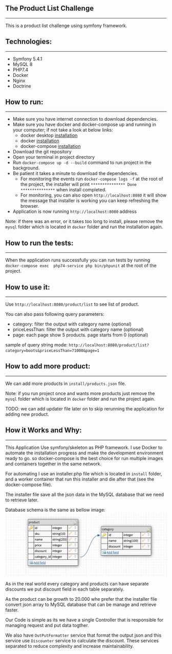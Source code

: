 ## The Product List Challenge
***
This is a product list challenge using symfony framework.

## Technologies:
***
-  Symfony 5.4.1
-  MySQL 8
-  PHP7.4
-  Docker
-  Nginx
-  Doctrine
## How to run:
***
- Make sure you have  internet connection to download dependencies.
- Make sure you have docker and docker-compose up and running in your computer; if not take a look at below links:
    - docker desktop [installation](https://www.docker.com/get-started)
    - docker [installation](https://docs.docker.com/engine/install/)
    - docker-compose [installation](https://docs.docker.com/compose/install/)
- Download the git repository
- Open your terminal in project directory
- Run `docker-compose up -d --build` command to run project in the background. 
- Be patient it takes a minute to download the dependencies.
  - For monitoring the events run `docker-compose logs -f` at the root of the project, the installer will print `*************** Done ***************` when install completed.
  - For monitoring, you can also open `http://localhost:8080` it will show the message that installer is working you can keep refreshing the browser.
- Application is now running `http://localhost:8080` address

Note: if there was an error, or it takes too long to install, please remove the `mysql` folder which is located in `docker` folder and run the installation again.

## How to run the tests:
***
When the application runs successfully you can run tests by running `docker-compose exec  php74-service php bin/phpunit` at the root of the project.

## How to use it:
***

Use  `http://localhost:8080/product/list` to see list of product.

You can also pass following query parameters:

- category: filter the output with category name (optional)
- priceLessThan: filter the output with category name (optional)
- page: each page show 5 products. page starts from 0 (optional)

sample of query string mode: `http://localhost:8080/product/list?category=boots&priceLessThan=71000&page=1`

## How to add more product:
***
We can add more products in `install/products.json` file.

Note: if you run project once and wants more products just remove the `mysql` folder which is located in `docker` folder and run the project again.

TODO: we can add  updater file later on to skip rerunning the application for adding new product.

## How it Works and Why:
***

This Application Use symfony/skeleton as PHP framework.
I use Docker to automate the installation progress and make the development environment ready to go.
so docker-compose is the best choice for run multiple images and containers together in the same network.

For automating I use an installer.php file which is located in `install` folder, and a worker container that run this installer and die after that (see the docker-compose file).

The installer file save all the json data in the MySQL database that we need to retrieve later.

Database schema is the same as bellow image:
![Database schema](./public/images/database.png)

As in the real world every category and products can have separate discounts we put discount field in each table separately.

As the product can be growth to 20.000 whe prefer that the installer file convert json array to MySQL database that can be manage and retrieve faster.

Our Code is simple as its we have a single Controller that is responsible for managing request and put data togther.

We also have `OutPutFormatter` service that format the output json and this service use
`Discounter` service to calculate the discount.
These services separated to reduce complexity and increase maintainability.